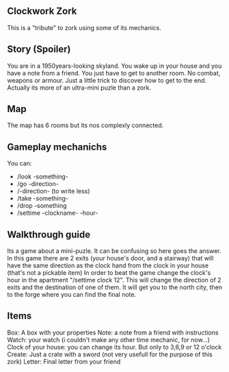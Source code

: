 ## Clockwork Zork
This is a "tribute" to zork using some of its mechanics.


##  Story (Spoiler)
You are in a 1950years-looking skyland. You wake up in your house and you have a note from a friend.
You just have to get to another room. No combat, weapons or armour. Just a little trick to discover how to get
to the end. Actually its more of an ultra-mini puzle than a zork.


##  Map
The map has 6 rooms but its nos complexly connected.


##  Gameplay mechanichs
You can:
* /look -something-
* /go -direction-
* /-direction- (to write less)
* /take -something-
* /drop -something
* /settime -clockname- -hour-


##  Walkthrough guide
Its a game about a mini-puzle. It can be confusing so here goes the answer.
In this game there are 2 exits (your house's door, and a stairway) that will have the same direction as the clock hand from the clock in your house (that's not a pickable item)
In order to beat the game change the clock's hour in the apartment "/settime clock 12". 
This will change the direction of 2 exits and the destination of one of them. It will get you to the north city, then to the forge where you can find the final note.


##  Items
Box: A box with your properties
Note: a note from a friend with instructions
Watch: your watch (i couldn't make any other time mechanic, for now...)
Clock of your house: you can change its hour. But only to 3,6,9 or 12 o'clock
Create: Just a crate with a sword (not very usefull for the purpose of this zork)
Letter: Final letter from your friend
